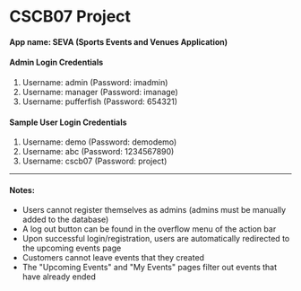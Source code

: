 # CSCB07 Project

#### App name: SEVA (Sports Events and Venues Application)

#### Admin Login Credentials
1. Username: admin (Password: imadmin)
2. Username: manager (Password: imanage)
3. Username: pufferfish (Password: 654321)

#### Sample User Login Credentials
1. Username: demo (Password: demodemo)
2. Username: abc (Password: 1234567890)
3. Username: cscb07 (Password: project)

---

#### Notes:
* Users cannot register themselves as admins (admins must be manually added to the database)
* A log out button can be found in the overflow menu of the action bar
* Upon successful login/registration, users are automatically redirected to the upcoming events page
* Customers cannot leave events that they created
* The "Upcoming Events" and "My Events" pages filter out events that have already ended
